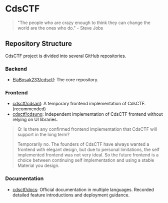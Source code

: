 # CdsCTF

> "The people who are crazy enough to think they can change the world are the ones who do." - Steve Jobs

## Repository Structure

CdsCTF project is divided into several GitHub repositories.

### Backend

- [ElaBosak233/cdsctf](https://github.com/ElaBosak233/cdsctf): The core repository.

### Frontend

- [cdsctf/cdsant](https://github.com/cdsctf/cdsant): A temporary frontend implementation of CdsCTF. (recommended)
- [cdsctf/cdsuno](https://github.com/cdsctf/cdsuno): Independent implementation of CdsCTF frontend without relying on UI libraries.

> Q: Is there any confirmed frontend implementation that CdsCTF will support in the long term?
> 
> Temporarily no. The founders of CdsCTF have always wanted a frontend with elegant design, but due to personal limitations, the self implemented frontend was not very ideal. So the future frontend is a choice between continuing self implementation and using a stable Material you design.

### Documentation

- [cdsctf/docs](https://github.com/cdsctf/docs): Official documentation in multiple languages. Recorded detailed feature introductions and deployment guidance.
